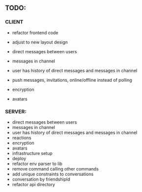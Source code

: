 ## TODO:

### CLIENT

* refactor frontend code
* adjust to new layout design

* direct messages between users
* messages in channel
* user has history of direct messages and messages in channel
* push messages, invitations, online/offline instead of polling
* encryption
* avatars

### SERVER:

* direct messages between users
* messages in channel
* user has history of direct messages and messages in channel
* reactions
* encryption
* avatars
* infrastructure setup
* deploy
* refactor env parser to lib
* remove command calling other commands
* add unique constraints to conversations
* conversation by friendshipId
* refactor api directory
